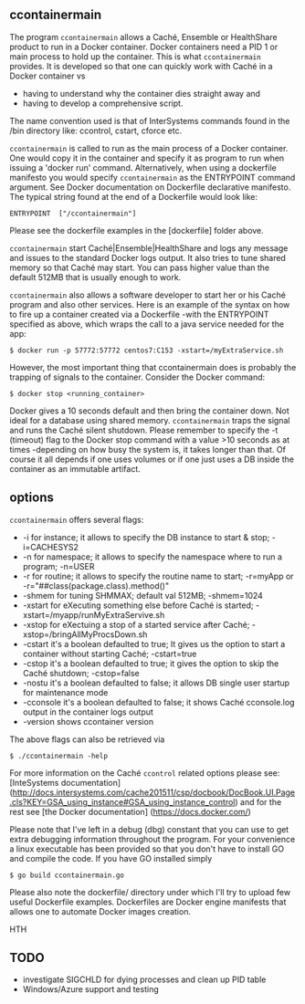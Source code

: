 ## ccontainermain

The program `ccontainermain` allows a Caché, Ensemble or HealthShare product to run in a Docker container.
Docker containers need a PID 1 or main process to hold up the container. This is what `ccontainermain` provides.
It is developed so that one can quickly work with Caché in a Docker container vs 
* having to understand why the container dies straight away and 
* having to develop a comprehensive script.

The name convention used is that of InterSystems commands found in the <installDir>/bin directory like:
ccontrol, cstart, cforce etc.
 
`ccontainermain` is called to run as the main process of a Docker container.
One would copy it in the container and specify it as program to run when issuing a 'docker run' command. Alternatively, when using a dockerfile manifesto you would specify `ccontainermain` as the ENTRYPOINT command argument. See Docker documentation on Dockerfile declarative manifesto. The typical string found at the end of a Dockerfile would look like:

`ENTRYPOINT  ["/ccontainermain"]` 

Please see the dockerfile examples in the [dockerfile] folder above.

`ccontainermain` start Caché|Ensemble|HealthShare and logs any message and issues to the standard Docker logs output.
It also tries to tune shared memory so that Caché may start. You can pass higher value than the default 512MB that is usually enough to work.

`ccontainermain` also allows a software developer to start her or his Caché program and also other services.
Here is an example of the syntax on how to fire up a container created via a Dockerfile -with the ENTRYPOINT specified as above, which wraps the call to a java service needed for the app:

`$ docker run -p 57772:57772 centos7:C153 -xstart=/myExtraService.sh` 

However, the most important thing that ccontainermain does is probably the trapping of signals to the container.
Consider the Docker command:
 
	$ docker stop <running_container>

Docker gives a 10 seconds default and then bring the container down. Not ideal for a database using shared memory.
`ccontainermain` traps the signal and runs the Caché silent shutdown. Please remember to specify the -t (timeout) flag to the Docker stop command with a value >10 seconds as at times -depending on how busy the system is, it takes longer than that. Of course it all depends if one uses volumes or if one just uses a DB inside the container as an immutable artifact.

## options
`ccontainermain` offers several flags:
* -i for instance; it allows to specify the DB instance to start & stop; -i=CACHESYS2
* -n for namespace; it allows to specify the namespace where to run a program; -n=USER
* -r for routine; it allows to specify the routine name to start; -r=myApp or -r="##class(package.class).method()"
* -shmem for tuning SHMMAX; default val 512MB; -shmem=1024
* -xstart for eXecuting something else before Caché is started; -xstart=/myapp/runMyExtraServive.sh
* -xstop for eXectuing a stop of a started service after Caché; -xstop=/bringAllMyProcsDown.sh
* -cstart it's a boolean defaulted to true; It gives us the option to start a container without starting Caché; -cstart=true
* -cstop it's a boolean defaulted to true; it gives the option to skip the Caché shutdown; -cstop=false
* -nostu it's a boolean defaulted to false; it allows DB single user startup for maintenance mode 
* -cconsole it's a boolean defaulted to false; it shows Caché cconsole.log output in the container logs output
* -version shows ccontainer version

The above flags can also be retrieved via

	$ ./ccontainermain -help


For more information on the Caché `ccontrol` related options please see:
[InteSystems documentation] (http://docs.intersystems.com/cache201511/csp/docbook/DocBook.UI.Page.cls?KEY=GSA_using_instance#GSA_using_instance_control)
and for the rest see
[the Docker documentation] (https://docs.docker.com/)

Please note that I've left in a debug (dbg) constant that you can use to get extra debugging information throughout the program.
For your convenience a linux executable has been provided so that you don't have to install GO and compile the code.
If you have GO installed simply

	$ go build ccontainermain.go


Please also note the dockerfile/ directory under which I'll try to upload few useful Dockerfile examples. Dockerfiles are Docker engine manifests that allows one to automate Docker images creation.

HTH


## TODO
* investigate SIGCHLD for dying processes and clean up PID table
* Windows/Azure support and testing

